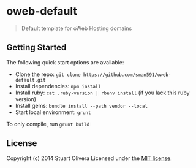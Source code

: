 # oweb-default

> Default template for oWeb Hosting domains


## Getting Started

The following quick start options are available:

* Clone the repo: `git clone https://github.com/sman591/oweb-default.git`
* Install dependencies: `npm install`
* Install ruby: `cat .ruby-version | rbenv install` (if you lack this ruby version)
* Install gems: `bundle install --path vendor --local`
* Start local environment: `grunt`

To only compile, run `grunt build`

## License

Copyright (c) 2014 Stuart Olivera
Licensed under the [MIT license](LICENSE-MIT).
